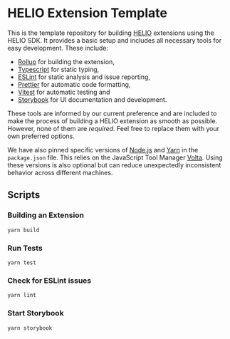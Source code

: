 # HELIO Extension Template

This is the template repository for building [HELIO](https://helio-hmi.com/)
extensions using the HELIO SDK. It provides a basic setup and includes all
necessary tools for easy development. These include:

- [Rollup](https://rollupjs.org/) for building
the extension,
- [Typescript](https://www.typescriptlang.org/) for static typing,
- [ESLint](https://eslint.org/) for static analysis and issue reporting,
- [Prettier](https://prettier.io/) for automatic code formatting,
- [Vitest](https://vitest.dev/) for automatic testing and
- [Storybook](https://storybook.js.org/) for UI documentation and development.

These tools are informed by our current preference and are included to make the
process of building a HELIO extension as smooth as possible. However, none of
them are _required_. Feel free to replace them with your own preferred options.

We have also pinned specific versions of [Node.js](https://nodejs.org/) and
[Yarn](https://yarnpkg.com/) in the `package.json` file. This relies on the
JavaScript Tool Manager [Volta](https://volta.sh/). Using these versions is also
optional but can reduce unexpectedly inconsistent behavior across different
machines.

## Scripts

### Building an Extension

```
yarn build
```

### Run Tests

```
yarn test
```

### Check for ESLint issues

```
yarn lint
```

### Start Storybook

```
yarn storybook
```
